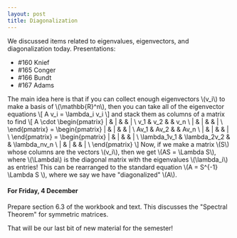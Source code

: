 ```yaml
---
layout: post
title: Diagonalization
---
```


We discussed items related to eigenvalues, eigenvectors, and diagonalization today.
Presentations:

  * \#160 Knief
  * \#165 Conger
  * \#166 Bundt
  * \#167 Adams

The main idea here is that if you can collect enough eigenvectors \\(v_i\\) to
make a basis of \\(\mathbb{R}^n\\), then you can take all of the eigenvector
equations
\\[
A v_i = \lambda_i v_i
\\]
and stack them as columns of a matrix to find
\\[
A \cdot
\begin{pmatrix}
| & | &  & | \\
v_1 & v_2 &  & v_n \\
| & | &  & | \\
\end{pmatrix} =
\begin{pmatrix}
| & | &  & | \\
Av_1 & Av_2 &  & Av_n \\
| & | &  & | \\
\end{pmatrix} =
\begin{pmatrix}
| & | &  & | \\
\lambda_1v_1 & \lambda_2v_2 &  & \lambda_nv_n \\
| & | &  & | \\
\end{pmatrix}
\\]
Now, if we make a matrix \\(S\\) whose columns are the vectors \\(v_i\\), then we
get \\(AS = \Lambda S\\), where \\(\Lambda\\) is the diagonal matrix with the
eigenvalues \\(\lambda_i\\) as entries! This can be rearranged to the standard
equation \\(A = S^{-1} \Lambda S \\), where we say we have "diagonalized" \\(A\\).


#### For Friday, 4 December

Prepare section 6.3 of the workbook and text. This discusses the
"Spectral Theorem" for symmetric matrices.

That will be our last bit of new material for the semester!
